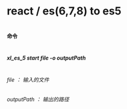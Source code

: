 # react / es(6,7,8)  to es5
#


#### 命令
#
#####   xl_es_5 start file -o outputPath
#
######  file ： 输入的文件
######  outputPath  ： 输出的路径

